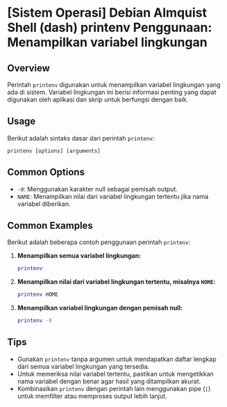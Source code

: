 # [Sistem Operasi] Debian Almquist Shell (dash) printenv Penggunaan: Menampilkan variabel lingkungan

## Overview
Perintah `printenv` digunakan untuk menampilkan variabel lingkungan yang ada di sistem. Variabel lingkungan ini berisi informasi penting yang dapat digunakan oleh aplikasi dan skrip untuk berfungsi dengan baik.

## Usage
Berikut adalah sintaks dasar dari perintah `printenv`:

```
printenv [options] [arguments]
```

## Common Options
- `-0`: Menggunakan karakter null sebagai pemisah output.
- `NAME`: Menampilkan nilai dari variabel lingkungan tertentu jika nama variabel diberikan.

## Common Examples
Berikut adalah beberapa contoh penggunaan perintah `printenv`:

1. **Menampilkan semua variabel lingkungan:**
   ```sh
   printenv
   ```

2. **Menampilkan nilai dari variabel lingkungan tertentu, misalnya `HOME`:**
   ```sh
   printenv HOME
   ```

3. **Menampilkan variabel lingkungan dengan pemisah null:**
   ```sh
   printenv -0
   ```

## Tips
- Gunakan `printenv` tanpa argumen untuk mendapatkan daftar lengkap dari semua variabel lingkungan yang tersedia.
- Untuk memeriksa nilai variabel tertentu, pastikan untuk mengetikkan nama variabel dengan benar agar hasil yang ditampilkan akurat.
- Kombinasikan `printenv` dengan perintah lain menggunakan pipe (`|`) untuk memfilter atau memproses output lebih lanjut.